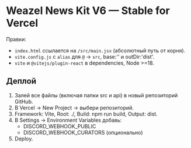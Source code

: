# Weazel News Kit V6 — Stable for Vercel

Правки:
- `index.html` ссылается на `/src/main.jsx` (абсолютный путь от корня).
- `vite.config.js` с `alias` для `@` -> `src`, base:'' и outDir:'dist'.
- `vite` и `@vitejs/plugin-react` в dependencies, Node >=18.

## Деплой
1. Залей все файлы (включая папки src и api) в новый репозиторий GitHub.
2. В Vercel → New Project → выбери репозиторий.
3. Framework: Vite, Root: ./, Build: npm run build, Output: dist.
4. В Settings → Environment Variables добавь:
   - DISCORD_WEBHOOK_PUBLIC
   - DISCORD_WEBHOOK_CURATORS (опционально)
5. Deploy.
